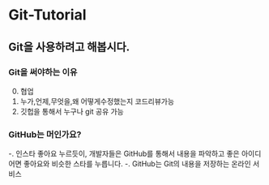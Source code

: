 # Git-Tutorial

## Git을 사용하려고 해봅시다.

### Git을 써야하는 이유  
0. 협업
1. 누가,언제,무엇을,왜 어떻게수정했는지 코드리뷰가능
2. 깃헙을 통해서 누구나 git 공유 가능

### GitHub는 머인가요?
-. 인스타 좋아요 누르듯이, 개발자들은 GitHub를 통해서 내용을 파악하고 
좋은 아이디어면 좋아요와 비슷한 스타를 누릅니다.
-. GitHub는 Git의 내용을 저장하는 온라인 서비스

